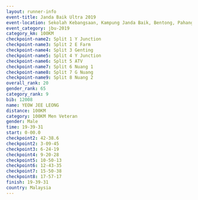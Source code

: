 ```yaml
---
layout: runner-info 
event-title: Janda Baik Ultra 2019
event-location: Sekolah Kebangsaan, Kampung Janda Baik, Bentong, Pahang, Malaysia
event_category: jbu-2019 
category_km: 100KM 
checkpoint-name2: Split 1 Y Junction  
checkpoint-name3: Split 2 E Farm  
checkpoint-name4: Split 3 Genting  
checkpoint-name5: Split 4 Y Junction 
checkpoint-name6: Split 5 ATV 
checkpoint-name7: Split 6 Nuang 1 
checkpoint-name8: Split 7 G Nuang 
checkpoint-name9: Split 8 Nuang 2 
overall_rank: 20
gender_rank: 65
category_rank: 9
bib: 12008
name: YEOW JEE LEONG
distance: 100KM
category: 100KM Men Veteran
gender: Male
time: 19-39-31
start: 0-00.0
checkpoint2: 42-38.6
checkpoint2: 3-09-45
checkpoint3: 6-24-19
checkpoint4: 9-20-28
checkpoint5: 10-50-13
checkpoint6: 12-43-35
checkpoint7: 15-50-38
checkpoint8: 17-57-17
finish: 19-39-31
country: Malaysia
---
```

